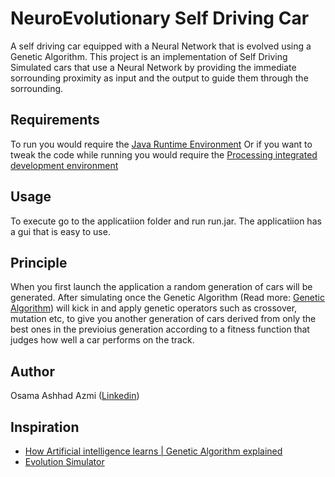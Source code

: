  # NeuroEvolutionary Self Driving Car
A self driving car equipped with a Neural Network that is evolved using a Genetic Algorithm.
This project is an implementation of Self Driving Simulated cars that use a Neural Network by providing the immediate sorrounding proximity as input and the output to guide them through the sorrounding.

## Requirements
To run you would require the [Java Runtime Environment](http://www.oracle.com/technetwork/java/javase/downloads/index.html)
Or if you want to tweak the code while running you would require the [Processing integrated development environment](https://processing.org/download/)

## Usage
To execute go to the applicatiion folder and run run.jar. The applicatiion has a gui that is easy to use.

## Principle
When you first launch the application a random generation of cars will be generated. After simulating once the Genetic Algorithm (Read more: [Genetic Algorithm](https://en.wikipedia.org/wiki/Genetic_algorithm)) will kick in and apply genetic operators such as crossover, mutation etc, to give you another generation of cars derived from only the best ones in the previoius generation according to a fitness function that judges how well a car performs on the track.

## Author
Osama Ashhad Azmi ([Linkedin](https://www.linkedin.com/in/osama-azmi-a4b033162/))

## Inspiration
* [How Artificial intelligence learns | Genetic Algorithm explained](https://www.youtube.com/watch?v=VnwjxityDLQ)
* [Evolution Simulator](https://www.youtube.com/watch?v=GOFws_hhZs8)
